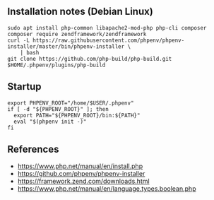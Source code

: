 ## Installation notes (Debian Linux)

```shell
sudo apt install php-common libapache2-mod-php php-cli composer
composer require zendframework/zendframework
curl -L https://raw.githubusercontent.com/phpenv/phpenv-installer/master/bin/phpenv-installer \
    | bash
git clone https://github.com/php-build/php-build.git $HOME/.phpenv/plugins/php-build
```

## Startup

```shell
export PHPENV_ROOT="/home/$USER/.phpenv"
if [ -d "${PHPENV_ROOT}" ]; then
  export PATH="${PHPENV_ROOT}/bin:${PATH}"
  eval "$(phpenv init -)"
fi
```

## References

-   https://www.php.net/manual/en/install.php
-   https://github.com/phpenv/phpenv-installer
-   https://framework.zend.com/downloads.html
-   https://www.php.net/manual/en/language.types.boolean.php
